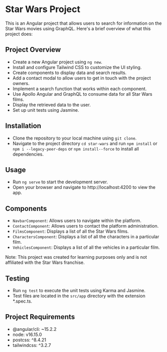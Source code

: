 # Star Wars Project

This is an Angular project that allows users to search for information on the Star Wars movies using GraphQL. Here's a brief overview of what this project does:

## Project Overview
- Create a new Angular project using `ng new`.
- Install and configure Tailwind CSS to customize the UI styling.
- Create components to display data and search results.
- Add a contact modal to allow users to get in touch with the project owners.
- Implement a search function that works within each component.
- Use Apollo Angular and GraphQL to consume data for all Star Wars films.
- Display the retrieved data to the user.
- Set up unit tests using Jasmine.

## Installation
- Clone the repository to your local machine using `git clone`.
- Navigate to the project directory `cd star-wars` and run `npm install` or `npm i --legacy-peer-deps`
  or `npm install--force` to install all dependencies.

## Usage
- Run `ng serve` to start the development server.
- Open your browser and navigate to http://localhost:4200 to view the app.

## Components
- `NavbarComponent`: Allows users to navigate within the platform.
- `ContactComponent`: Allows users to contact the platform administration.
- `FilmsComponent`: Displays a list of all the Star Wars films.
- `CharactersComponent`: Displays a list of all the characters in a particular film.
- `VehiclesComponent`: Displays a list of all the vehicles in a particular film.

Note: This project was created for learning purposes only and is not affiliated with the Star Wars franchise.

## Testing
- Run `ng test` to execute the unit tests using Karma and Jasmine.
- Test files are located in the `src/app` directory with the extension *.spec.ts.

## Project Requirements
- @angular/cli: ~15.2.2
- node: v16.15.0
- postcss: ^8.4.21
- tailwindcss: ^3.2.7

